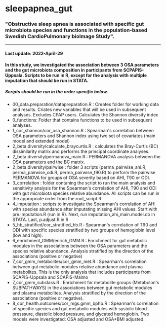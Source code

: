 # sleepapnea_gut

### "Obstructive sleep apnea is associated with specific gut microbiota species and functions in the population-based Swedish CardioPulmonary bioImage Study".

***

#### Last update: 2022-April-29

 

#### In this study, we investigated the association between 3 OSA parameters and the gut microbiota composition in participants from SCPAPIS-Uppsala. Scripts to be run in R, except for the analysis with multiple imputation that should be run in STATA. 

##### Scripts should be run in the order specific below. 

* 00_data.preparation/datapreparation.R : Creates folder for working data and results. Criates new variables that will be used in subsequent analyses. Excludes CPAP users. Calculates the Shannon diversity index
* 0_functions: Folder that contains functions to be used in subsequent analyses.  
* 1_cor_shannon/cor_osa_shannon.R : Spearman's correlation between OSA parameters and Shannon index using two set of covariates (main model and extended model)
* 2_beta.diversity/calculate_braycurtis.R : calculates the Bray-Curtis (BC) dissimilarity matrix and performs the principal coordinate analyses. 
* 2_beta.diversity/permanova_main.R : PERMANOVA analysis between the OSA parameters and the BC matrix.
* 2_beta.diversity/pairwise : folder 3 scripts (perma_pairwise_ahi.R, perma_pairwise_odi.R, perma_pairwise_t90.R) to perform the pairwise PERMANOVA for groups of OSA severity based on AHI, T90 or ODI. 
* 3_correlation : folder contaning the script to run the main analysis and sensitivity analysis for the Spearman's correlation of AHI, T90 and ODI with gut microbiota species relative abundance. All scripts can be run in the appropriate order from the root_script.R
* 4_imputation : scripts to investigate the Spearman's correlation of AHI with species abundance after imputating missing AHI values. Start with pre.imputation.R (run in R). Next, run imputation_ahi_main.model.do in STATA. Last, p.adjust.R in R
* 5_hb_stratified/cor_stratified_hb.R : Spearman's correlation of T90 and ODI with specific species stratified by two groups of hemoglobin level (low and high). 
* 6_enrichment_GMM/enrich_GMM.R : Enrichment for gut metabolic modules in the associations between the OSA parameters and the species relative abundance. Analysis stratified by the direction of the associations (positive or negative) 
* 7_cor_gmm_metabolites/cor_gmm_met.R : Spearman's correlation between gut metabolic modules relative abundance and plasma metabolites. This is the only analysis that includes participants from SCAPIS-Uppsala and SCAPIS-Malmo
* 7_cor_gmm_subclass.R : Enrichment for metabolite groups (Metabolon's SUBPATHWAYS) in the associations between gut metabolic modules and plasma metabolites. Analysis stratified by the direction of the associations (positive or negative). 
* 8_cor_health.outcomes/cor_mgs.gmm_bphb.R : Spearman's correlation of specific species and gut metabolic modules with systolic blood presssure, diastolic blood pressure, and glycated hemoglobin. Two models were investigated: OSA adjusted and OSA+BMI adjusted. 

